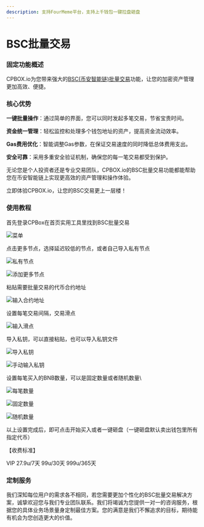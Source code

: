 ```yaml
---
description: 支持FourMeme平台，支持上千钱包一键拉盘砸盘
---
```


# BSC批量交易

### 固定功能概述

CPBOX.io为您带来强大的[BSC(币安智能链)批量交易](https://www.cpbox.io/cn/bsc/batch/trade)功能，让您的加密资产管理更加高效、便捷。

### 核心优势

**一键批量操作**：通过简单的界面，您可以同时发起多笔交易，节省宝贵时间。

**资金统一管理**：轻松监控和处理多个钱包地址的资产，提高资金流动效率。

**Gas费用优化**：智能调整Gas参数，在保证交易速度的同时降低总体费用支出。

**安全可靠**：采用多重安全验证机制，确保您的每一笔交易都受到保护。

无论您是个人投资者还是专业交易团队，CPBOX.io的BSC批量交易功能都能帮助您在币安智能链上实现更高效的资产管理和操作体验。

立即体验CPBOX.io，让您的BSC交易更上一层楼！

### 使用教程

首先登录CPBox在首页实用工具里找到BSC批量交易

![菜单](https://www.cpbox.io/cpfiles/2025-03-17/d8i7u8x7a6igmnxwey.png)

点击更多节点，选择延迟较低的节点，或者自己导入私有节点

![私有节点](https://www.cpbox.io/cpfiles/2025-03-17/d8i7xwrkk2j0rpv0ic.png)

![添加更多节点](https://www.cpbox.io/cpfiles/2025-03-17/d8i7ypnrckhxxjrcbf.png)

粘贴需要批量交易的代币合约地址

![输入合约地址](https://www.cpbox.io/cpfiles/2025-03-17/d8i7zyyqf6h5z7aowz.png)

设置每笔交易间隔，交易滑点

![输入滑点](https://www.cpbox.io/cpfiles/2025-03-17/d8i81s8ccgoloobthr.png)

导入私钥，可以直接粘贴，也可以导入私钥文件

![导入私钥](https://www.cpbox.io/cpfiles/2025-03-17/d8i82xti1rmlzmassj.png)

![手动输入私钥](https://www.cpbox.io/cpfiles/2025-03-17/d8i838b57vhvfoupjx.png)

设置每笔买入的BNB数量，可以是固定数量或者随机数量\


![每笔数量](https://www.cpbox.io/cpfiles/2025-03-17/d8i84sr30q5aeasg1r.png)

![固定数量](https://www.cpbox.io/cpfiles/2025-03-17/d8i8524gj65z4anijp.png)

![随机数量](https://www.cpbox.io/cpfiles/2025-03-17/d8i85bwjuqcsqwzfz4.png)

以上设置完成后，即可点击开始买入或者一键砸盘（一键砸盘默认卖出钱包里所有指定代币）

【收费标准】

VIP   27.9u/7天  99u/30天  999u/365天

### 定制服务

我们深知每位用户的需求各不相同，若您需要更加个性化的BSC批量交易解决方案，诚挚欢迎您与我们专业团队联系。我们将竭诚为您提供一对一的咨询服务，根据您的具体业务场景量身定制最佳方案。您的满意是我们不懈追求的目标，期待能有机会为您创造更大的价值。

